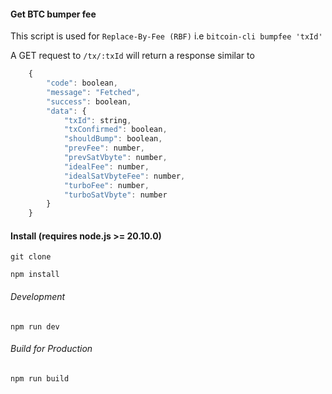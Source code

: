 
#### Get BTC bumper fee
This script is used for `Replace-By-Fee (RBF)` i.e `bitcoin-cli bumpfee 'txId'`

A GET request to `/tx/:txId` will return a response similar to

```javascript
    {
        "code": boolean,
        "message": "Fetched",
        "success": boolean,
        "data": {
            "txId": string,
            "txConfirmed": boolean,
            "shouldBump": boolean,
            "prevFee": number,
            "prevSatVbyte": number,
            "idealFee": number,
            "idealSatVbyteFee": number,
            "turboFee": number,
            "turboSatVbyte": number
        }
    }
```

#### Install (requires node.js >= 20.10.0)

`git clone`

`npm install`

###### Development
`npm run dev` 


###### Build for Production
`npm run build`